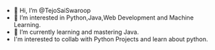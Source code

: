 - 👋 Hi, I’m @TejoSaiSwaroop
- 👀 I’m interested in Python,Java,Web Development and Machine Learning.
- 🌱 I’m currently learning and mastering Java. 
-  I'm interested to collab with Python Projects and learn about python.

<!---
TejoSaiSwaroop/TejoSaiSwaroop is a ✨ special ✨ repository because its `README.md` (this file) appears on your GitHub profile.
You can click the Preview link to take a look at your changes.
--->
